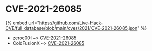 # CVE-2021-26085
{% embed url="https://github.com/Live-Hack-CVE/full_database/blob/main/cves/2021/CVE-2021-26085.json" %}

* zeroc00I ~> [CVE-2021-26085](https://www.alice-snow.ru/2021/database/cve-2021-26085/cve-2021-26085-zeroc00i)
* ColdFusionX ~> [CVE-2021-26085](https://www.alice-snow.ru/2021/database/cve-2021-26085/cve-2021-26085-coldfusionx)